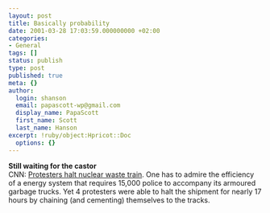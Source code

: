 ```yaml
---
layout: post
title: Basically probability
date: 2001-03-28 17:03:59.000000000 +02:00
categories:
- General
tags: []
status: publish
type: post
published: true
meta: {}
author:
  login: shanson
  email: papascott-wp@gmail.com
  display_name: PapaScott
  first_name: Scott
  last_name: Hanson
excerpt: !ruby/object:Hpricot::Doc
  options: {}
---
```

<p><b>Still waiting for the castor</b><br />
CNN: <a href="http://europe.cnn.com/2001/WORLD/europe/03/28/germany.nuclear.02/index.html">Protesters halt nuclear waste train</a>. One has to admire the efficiency of a energy system that requires 15,000 police to accompany its armoured garbage trucks. Yet 4 protesters were able to halt the shipment for nearly 17 hours by chaining (and cementing) themselves to the tracks.</p>
